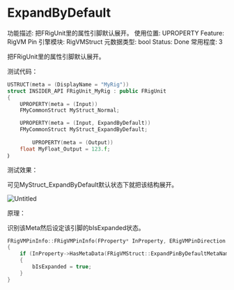 # ExpandByDefault

功能描述: 把FRigUnit里的属性引脚默认展开。
使用位置: UPROPERTY
Feature: RigVM Pin
引擎模块: RigVMStruct
元数据类型: bool
Status: Done
常用程度: 3

把FRigUnit里的属性引脚默认展开。

测试代码：

```cpp
USTRUCT(meta = (DisplayName = "MyRig"))
struct INSIDER_API FRigUnit_MyRig : public FRigUnit
{
	UPROPERTY(meta = (Input))
	FMyCommonStruct MyStruct_Normal;

	UPROPERTY(meta = (Input, ExpandByDefault))
	FMyCommonStruct MyStruct_ExpandByDefault;
	
		UPROPERTY(meta = (Output))
	float MyFloat_Output = 123.f;
｝
```

测试效果：

可见MyStruct_ExpandByDefault默认状态下就把该结构展开。

![Untitled](ExpandByDefault/Untitled.png)

原理：

识别该Meta然后设定该引脚的bIsExpanded状态。

```cpp
FRigVMPinInfo::FRigVMPinInfo(FProperty* InProperty, ERigVMPinDirection InDirection, int32 InParentIndex, const uint8* InDefaultValueMemory)
{
	if (InProperty->HasMetaData(FRigVMStruct::ExpandPinByDefaultMetaName))
	{
		bIsExpanded = true;
	}
}
```